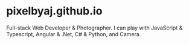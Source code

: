 # pixelbyaj.github.io
Full-stack Web Developer & Photographer. 
I can play with JavaScript & Typescript, Angular & .Net, C# & Python, and Camera.
